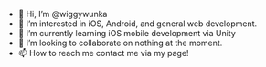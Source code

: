 - 👋 Hi, I’m @wiggywunka
- 👀 I’m interested in iOS, Android, and general web development.
- 🌱 I’m currently learning iOS mobile development via Unity
- 💞️ I’m looking to collaborate on nothing at the moment.
- 📫 How to reach me contact me via my page!

<!---
wiggywunka/wiggywunka is a ✨ special ✨ repository because its `README.md` (this file) appears on your GitHub profile.
You can click the Preview link to take a look at your changes.
--->
